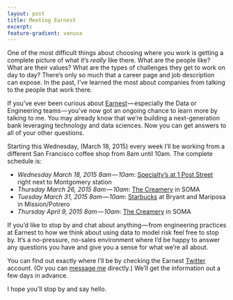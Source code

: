 ```yaml
---
layout: post
title: Meeting Earnest
excerpt: 
feature-gradient: vanusa
---
```


One of the most difficult things about choosing where you work is getting a complete 
picture of what it‘s *really* like there. What are the people like? What are their values? What are the types of challenges they get to work on day to day? There’s only so much that a career page and job description can expose. In the past, I’ve learned the most about companies from talking to the people that work there.

If you’ve ever been curious about [Earnest](https://www.meetearnest.com/) — especially the Data or Engineering teams — you’ve now got an ongoing chance to learn more by talking to me. You may already know that we’re building a next-generation bank leveraging technology and data sciences. Now you can get answers to all of your other questions.

Starting this Wednesday, (March 18, 2015) every week I’ll be working from a different San Francisco coffee shop from 8am until 10am. The complete schedule is:

* *Wednesday March 18, 2015 8am — 10am*: [Specialty’s at 1 Post Street](http://www.specialtys.com/Location.aspx?Store=SF03) right next to Montgomery station
* *Thursday March 26, 2015 8am — 10am*: [The Creamery](http://www.yelp.com/biz/the-creamery-san-francisco-3) in SOMA
* *Tuesday March 31, 2015 8am — 10am*: [Starbucks](https://www.google.com/maps/place/Starbucks/@37.762882,-122.410483,15z/data=!4m2!3m1!1s0x0:0xf9def5f43897ba31) at Bryant and Mariposa in Mission/Potrero
* *Thursday April 9, 2015 8am — 10am*: [The Creamery](http://www.yelp.com/biz/the-creamery-san-francisco-3) in SOMA

If you’d like to stop by and chat about anything — from engineering practices at Earnest to how we think about using data to model risk feel free to stop by. It’s a no-pressure, no-sales environment where I’d be happy to answer any questions you have and give you a sense for what we’re all about.

You can find out exactly where I’ll be by checking the Earnest [Twitter](https://twitter.com/meetearnest) account. 
(Or you can [message me](https://twitter.com/bromanko) directly.) We’ll get the information out a few days in advance.

I hope you’ll stop by and say hello.
